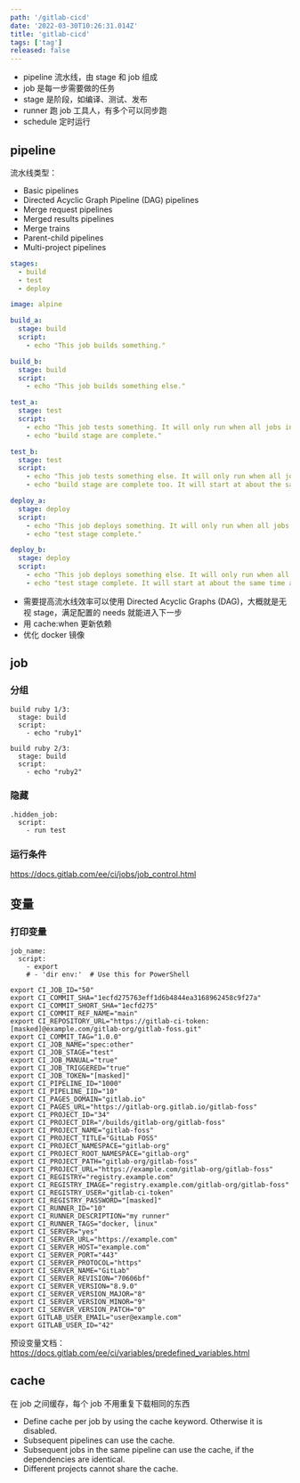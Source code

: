 ```yaml
---
path: '/gitlab-cicd'
date: '2022-03-30T10:26:31.014Z'
title: 'gitlab-cicd'
tags: ['tag']
released: false
---
```


- pipeline 流水线，由 stage 和 job 组成
- job 是每一步需要做的任务
- stage 是阶段，如编译、测试、发布
- runner 跑 job 工具人，有多个可以同步跑
- schedule 定时运行

## pipeline

流水线类型：

- Basic pipelines
- Directed Acyclic Graph Pipeline (DAG) pipelines
- Merge request pipelines
- Merged results pipelines
- Merge trains
- Parent-child pipelines
- Multi-project pipelines

```yaml
stages:
  - build
  - test
  - deploy

image: alpine

build_a:
  stage: build
  script:
    - echo "This job builds something."

build_b:
  stage: build
  script:
    - echo "This job builds something else."

test_a:
  stage: test
  script:
    - echo "This job tests something. It will only run when all jobs in the"
    - echo "build stage are complete."

test_b:
  stage: test
  script:
    - echo "This job tests something else. It will only run when all jobs in the"
    - echo "build stage are complete too. It will start at about the same time as test_a."

deploy_a:
  stage: deploy
  script:
    - echo "This job deploys something. It will only run when all jobs in the"
    - echo "test stage complete."

deploy_b:
  stage: deploy
  script:
    - echo "This job deploys something else. It will only run when all jobs in the"
    - echo "test stage complete. It will start at about the same time as deploy_a."
```

- 需要提高流水线效率可以使用 Directed Acyclic Graphs (DAG)，大概就是无视 stage，满足配置的 needs 就能进入下一步
- 用 cache:when 更新依赖
- 优化 docker 镜像

## job

### 分组

```
build ruby 1/3:
  stage: build
  script:
    - echo "ruby1"

build ruby 2/3:
  stage: build
  script:
    - echo "ruby2"
```

### 隐藏

```
.hidden_job:
  script:
    - run test
```

### 运行条件

https://docs.gitlab.com/ee/ci/jobs/job_control.html

## 变量

### 打印变量

```
job_name:
  script:
    - export
    # - 'dir env:'  # Use this for PowerShell
```

```
export CI_JOB_ID="50"
export CI_COMMIT_SHA="1ecfd275763eff1d6b4844ea3168962458c9f27a"
export CI_COMMIT_SHORT_SHA="1ecfd275"
export CI_COMMIT_REF_NAME="main"
export CI_REPOSITORY_URL="https://gitlab-ci-token:[masked]@example.com/gitlab-org/gitlab-foss.git"
export CI_COMMIT_TAG="1.0.0"
export CI_JOB_NAME="spec:other"
export CI_JOB_STAGE="test"
export CI_JOB_MANUAL="true"
export CI_JOB_TRIGGERED="true"
export CI_JOB_TOKEN="[masked]"
export CI_PIPELINE_ID="1000"
export CI_PIPELINE_IID="10"
export CI_PAGES_DOMAIN="gitlab.io"
export CI_PAGES_URL="https://gitlab-org.gitlab.io/gitlab-foss"
export CI_PROJECT_ID="34"
export CI_PROJECT_DIR="/builds/gitlab-org/gitlab-foss"
export CI_PROJECT_NAME="gitlab-foss"
export CI_PROJECT_TITLE="GitLab FOSS"
export CI_PROJECT_NAMESPACE="gitlab-org"
export CI_PROJECT_ROOT_NAMESPACE="gitlab-org"
export CI_PROJECT_PATH="gitlab-org/gitlab-foss"
export CI_PROJECT_URL="https://example.com/gitlab-org/gitlab-foss"
export CI_REGISTRY="registry.example.com"
export CI_REGISTRY_IMAGE="registry.example.com/gitlab-org/gitlab-foss"
export CI_REGISTRY_USER="gitlab-ci-token"
export CI_REGISTRY_PASSWORD="[masked]"
export CI_RUNNER_ID="10"
export CI_RUNNER_DESCRIPTION="my runner"
export CI_RUNNER_TAGS="docker, linux"
export CI_SERVER="yes"
export CI_SERVER_URL="https://example.com"
export CI_SERVER_HOST="example.com"
export CI_SERVER_PORT="443"
export CI_SERVER_PROTOCOL="https"
export CI_SERVER_NAME="GitLab"
export CI_SERVER_REVISION="70606bf"
export CI_SERVER_VERSION="8.9.0"
export CI_SERVER_VERSION_MAJOR="8"
export CI_SERVER_VERSION_MINOR="9"
export CI_SERVER_VERSION_PATCH="0"
export GITLAB_USER_EMAIL="user@example.com"
export GITLAB_USER_ID="42"
```

预设变量文档：https://docs.gitlab.com/ee/ci/variables/predefined_variables.html

## cache

在 job 之间缓存，每个 job 不用重复下载相同的东西

- Define cache per job by using the cache keyword. Otherwise it is disabled.
- Subsequent pipelines can use the cache.
- Subsequent jobs in the same pipeline can use the cache, if the dependencies are identical.
- Different projects cannot share the cache.
